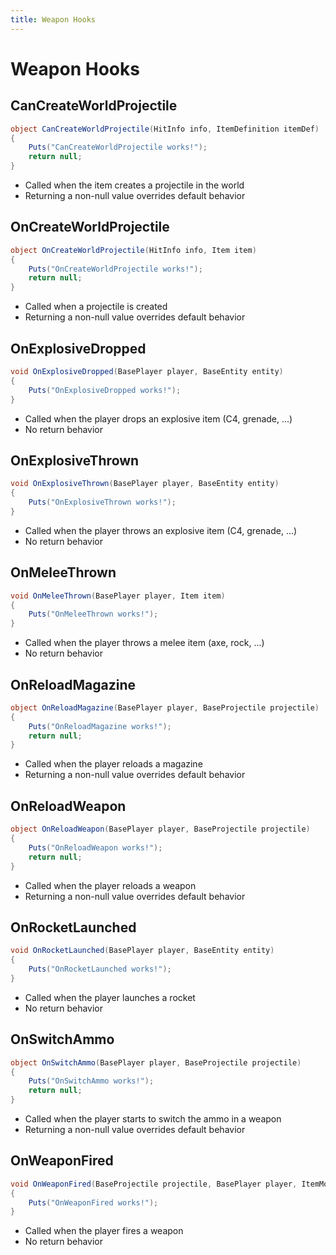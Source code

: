 ```yaml
---
title: Weapon Hooks
---
```


# Weapon Hooks

## CanCreateWorldProjectile

``` csharp
object CanCreateWorldProjectile(HitInfo info, ItemDefinition itemDef)
{
    Puts("CanCreateWorldProjectile works!");
    return null;
}
```

 * Called when the item creates a projectile in the world
 * Returning a non-null value overrides default behavior

## OnCreateWorldProjectile

``` csharp
object OnCreateWorldProjectile(HitInfo info, Item item)
{
    Puts("OnCreateWorldProjectile works!");
    return null;
}
```

 * Called when a projectile is created
 * Returning a non-null value overrides default behavior

## OnExplosiveDropped

``` csharp
void OnExplosiveDropped(BasePlayer player, BaseEntity entity)
{
    Puts("OnExplosiveDropped works!");
}
```

 * Called when the player drops an explosive item (C4, grenade, ...)
 * No return behavior

## OnExplosiveThrown

``` csharp
void OnExplosiveThrown(BasePlayer player, BaseEntity entity)
{
    Puts("OnExplosiveThrown works!");
}
```

 * Called when the player throws an explosive item (C4, grenade, ...)
 * No return behavior

## OnMeleeThrown

``` csharp
void OnMeleeThrown(BasePlayer player, Item item)
{
    Puts("OnMeleeThrown works!");
}
```

 * Called when the player throws a melee item (axe, rock, ...)
 * No return behavior

## OnReloadMagazine

``` csharp
object OnReloadMagazine(BasePlayer player, BaseProjectile projectile)
{
    Puts("OnReloadMagazine works!");
    return null;
}
```

 * Called when the player reloads a magazine
 * Returning a non-null value overrides default behavior

## OnReloadWeapon

``` csharp
object OnReloadWeapon(BasePlayer player, BaseProjectile projectile)
{
    Puts("OnReloadWeapon works!");
    return null;
}
```

 * Called when the player reloads a weapon
 * Returning a non-null value overrides default behavior

## OnRocketLaunched

``` csharp
void OnRocketLaunched(BasePlayer player, BaseEntity entity)
{
    Puts("OnRocketLaunched works!");
}
```

 * Called when the player launches a rocket
 * No return behavior

## OnSwitchAmmo

``` csharp
object OnSwitchAmmo(BasePlayer player, BaseProjectile projectile)
{
    Puts("OnSwitchAmmo works!");
    return null;
}
```

 * Called when the player starts to switch the ammo in a weapon
 * Returning a non-null value overrides default behavior

## OnWeaponFired

``` csharp
void OnWeaponFired(BaseProjectile projectile, BasePlayer player, ItemModProjectile mod, ProtoBuf.ProjectileShoot projectiles)
{
    Puts("OnWeaponFired works!");
}
```

 * Called when the player fires a weapon
 * No return behavior
